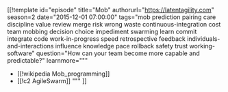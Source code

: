[[!template id="episode"
title="Mob"
authorurl="https://latentagility.com"
season=2
date="2015-12-01 07:00:00"
tags="mob prediction pairing care discipline value review merge risk wrong waste continuous-integration cost team mobbing decision choice impediment swarming learn commit integrate code work-in-progress speed retrospective feedback individuals-and-interactions influence knowledge pace rollback safety trust working-software"
question="How can your team become more capable and predictable?"
learnmore="""
- [[!wikipedia Mob_programming]]
- [[!c2 AgileSwarm]]
"""
]]
